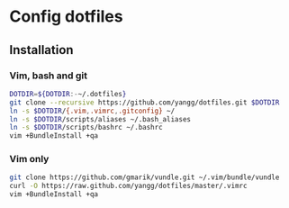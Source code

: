# Config dotfiles

## Installation

### Vim, bash and git
```bash
DOTDIR=${DOTDIR:-~/.dotfiles}
git clone --recursive https://github.com/yangg/dotfiles.git $DOTDIR
ln -s $DOTDIR/{.vim,.vimrc,.gitconfig} ~/
ln -s $DOTDIR/scripts/aliases ~/.bash_aliases
ln -s $DOTDIR/scripts/bashrc ~/.bashrc
vim +BundleInstall +qa
```

### Vim only
```bash
git clone https://github.com/gmarik/vundle.git ~/.vim/bundle/vundle
curl -O https://raw.github.com/yangg/dotfiles/master/.vimrc
vim +BundleInstall +qa
```

